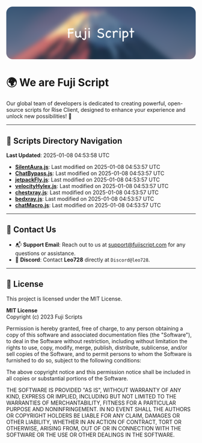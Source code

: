 ![Banner](.github/b.webp)

# 🌍 **We are Fuji Script**

Our global team of developers is dedicated to creating powerful, open-source scripts for Rise Client, designed to enhance your experience and unlock new possibilities! 🌟

---
<!-- SCRIPTS_NAVIGATION_START -->
## 📂 **Scripts Directory Navigation**

**Last Updated**: 2025-01-08 04:53:58 UTC

- **[SilentAura.js](scripts/SilentAura.js)**: Last modified on 2025-01-08 04:53:57 UTC
- **[ChatBypass.js](scripts/ChatBypass.js)**: Last modified on 2025-01-08 04:53:57 UTC
- **[jetpackFly.js](scripts/jetpackFly.js)**: Last modified on 2025-01-08 04:53:57 UTC
- **[velocityHylex.js](scripts/velocityHylex.js)**: Last modified on 2025-01-08 04:53:57 UTC
- **[chestxray.js](scripts/chestxray.js)**: Last modified on 2025-01-08 04:53:57 UTC
- **[bedxray.js](scripts/bedxray.js)**: Last modified on 2025-01-08 04:53:57 UTC
- **[chatMacro.js](scripts/chatMacro.js)**: Last modified on 2025-01-08 04:53:57 UTC

<!-- SCRIPTS_NAVIGATION_END -->

---

## 💬 **Contact Us**  
- 📬 **Support Email**: Reach out to us at [support@fujiscript.com](mailto:support@fujiscript.com) for any questions or assistance.  
- 💬 **Discord**: Contact **Leo728** directly at `Discord@leo728`.

---

## 📜 **License**

This project is licensed under the MIT License.  

**MIT License**  
Copyright (c) 2023 Fuji Scripts  

Permission is hereby granted, free of charge, to any person obtaining a copy of this software and associated documentation files (the "Software"), to deal in the Software without restriction, including without limitation the rights to use, copy, modify, merge, publish, distribute, sublicense, and/or sell copies of the Software, and to permit persons to whom the Software is furnished to do so, subject to the following conditions:  

The above copyright notice and this permission notice shall be included in all copies or substantial portions of the Software.  

THE SOFTWARE IS PROVIDED "AS IS", WITHOUT WARRANTY OF ANY KIND, EXPRESS OR IMPLIED, INCLUDING BUT NOT LIMITED TO THE WARRANTIES OF MERCHANTABILITY, FITNESS FOR A PARTICULAR PURPOSE AND NONINFRINGEMENT. IN NO EVENT SHALL THE AUTHORS OR COPYRIGHT HOLDERS BE LIABLE FOR ANY CLAIM, DAMAGES OR OTHER LIABILITY, WHETHER IN AN ACTION OF CONTRACT, TORT OR OTHERWISE, ARISING FROM, OUT OF OR IN CONNECTION WITH THE SOFTWARE OR THE USE OR OTHER DEALINGS IN THE SOFTWARE.  
